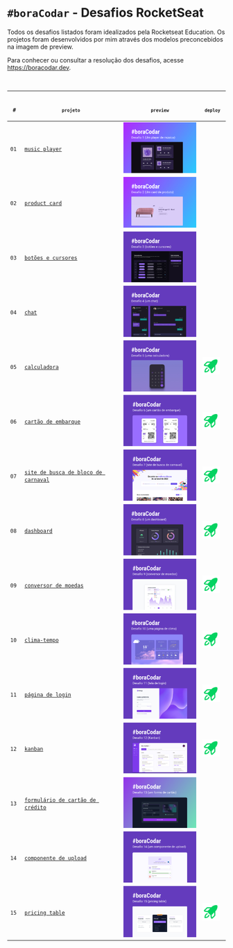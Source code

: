 <!-- markdownlint-disable MD033 -->

# `#boraCodar` - Desafios RocketSeat

Todos os desafios listados foram idealizados pela Rocketseat Education. Os projetos foram desenvolvidos por mim através dos modelos preconcebidos na imagem de preview.

Para conhecer ou consultar a resolução dos desafios, acesse <https://boracodar.dev>.

<p align="center">
    <br><table>
    <thead>
        <tr>
            <th align="center">
                <img width="20" height="1">
                <p>
                    <code>#</code>
                </p>
            </th>
            <th align="center">
                <img width="250" height="1">
                <p>
                    <small>
                        <code>projeto</code>
                    </small>
                </p>
            </th>
            <th align="center">
                <img width="201" height="1">
                <p align="center">
                    <small>
                    <code>preview</code>
                    </small>
                </p>
            </th>
            <th align="center">
                <img width="50" height="1">
                <p align="center">
                    <small>
                    <code>deploy</code>
                    </small>
                </p>
            </th>
        </tr>
    </thead>
    <tbody>
        <tr>
            <td><code>01</code></td>
            <td><a href="https://github.com/mgckaled/boracodar_desafios-rs/tree/main/d01" target="_blank" ><code>music player</code></a></td>
            <td align="center">
            <a href="01"><img width="200px" src="d01/.github/assets/preview.jpg" target="_blank"/></a></td>
            <td align="center"></td>
        </tr>
        <tr>
            <td><code>02</code></td>
            <td><a href="https://github.com/mgckaled/boracodar_desafios-rs/tree/main/d02" target="_blank" ><code>product card</code></a></td>
            <td align="center"><a href="02"><img width="200px" src="d02/.github/assets/preview.jpg" /></a></td>
            <td align="center"></td>
        </tr>
        <tr>
            <td><code>03</code></td>
            <td><a href="https://github.com/mgckaled/boracodar_desafios-rs/tree/main/d03" target="_blank" ><code>botões e cursores</code></a></td>
            <td align="center"><a href="03"><img width="200px" src="d03/.github/assets/preview.jpg" /></a></td>
            <td align="center"></td>
        </tr>
        <tr>
            <td><code>04</code></td>
            <td><a href="https://github.com/mgckaled/boracodar_desafios-rs/tree/main/d04" target="_blank" ><code>chat</code></a></td>
            <td align="center"><a href="04"><img width="200px" src="d04/.github/assets/preview.jpg" /></a></td>
            <td align="center"></td>
        </tr>
        <tr>
            <td><code>05</code></td>
            <td><a href="https://github.com/mgckaled/boracodar_desafios-rs/tree/main/d05" target="_blank" ><code>calculadora</code></a></td>
            <td align="center"><a href="05"><img width="200px" src="d05/.github/assets/preview.jpg" /></a></td>
            <td><a href="https://mgckaled.github.io/boracodar_desafios-rs/d05/template/" target="_blank" ><img width="40px" src="d05/.github/assets/deploy.svg" /></a></td>
        </tr>
        <tr>
            <td><code>06</code></td>
            <td><a href="https://github.com/mgckaled/boracodar_desafios-rs/tree/main/d06" target="_blank" ><code>cartão de embarque</code></a></td>
            <td align="center" ><a href="06"><img width="200px" src="d06/.github/assets/preview.jpg" /></a></td>
            <td><a href="https://mgckaled.github.io/boracodar_desafios-rs/d06/template/" target="_blank" ><img width="40px" src="d06/.github/assets/deploy.svg" /></a></td>
        </tr>
        <tr>
            <td><code>07</code></td>
            <td><a href="https://github.com/mgckaled/boracodar_desafios-rs/tree/main/d07" target="_blank" ><code>site de busca de bloco de carnaval</code></a></td>
            <td align="center" ><a href="07"><img width="200px" src="d07/.github/assets/preview.jpg" /></a></td>
            <td><a href="https://mgckaled.github.io/boracodar_desafios-rs/d07/template/" target="_blank" ><img width="40px" src="d07/.github/assets/deploy.svg" /></a></td>
        </tr>
        <tr>
            <td><code>08</code></td>
            <td><a href="https://github.com/mgckaled/boracodar_desafios-rs/tree/main/d08" target="_blank" ><code>dashboard</code></a></td>
            <td align="center" ><a href="08"><img width="200px" src="d08/.github/assets/preview.jpg" /></a></td>
            <td><a href="https://mgckaled.github.io/boracodar_desafios-rs/d08/template/" target="_blank" ><img width="40px" src="d08/.github/assets/deploy.svg" /></a></td>
        </tr>
        <tr>
            <td><code>09</code></td>
            <td><a href="https://github.com/mgckaled/boracodar_desafios-rs/tree/main/d09" target="_blank" ><code>conversor de moedas</code></a></td>
            <td align="center" ><a href="09"><img width="200px" src="d09/.github/assets/preview.jpg" /></a></td>
            <td><a href="https://mgckaled.github.io/boracodar_desafios-rs/d09/template/" target="_blank" ><img width="40px" src="d09/.github/assets/deploy.svg" /></a></td>
        </tr>
        <tr>
            <td><code>10</code></td>
            <td><a href="https://github.com/mgckaled/boracodar_desafios-rs/tree/main/d10" target="_blank" ><code>clima-tempo</code></a></td>
            <td align="center" ><a href="10"><img width="200px" src="d10/.github/assets/preview.jpg" /></a></td>
            <td><a href="https://mgckaled.github.io/boracodar_desafios-rs/d10/template/" target="_blank" ><img width="40px" src="d10/.github/assets/deploy.svg" /></a></td>
        </tr>
        <tr>
            <td><code>11</code></td>
            <td><a href="https://github.com/mgckaled/boracodar_desafios-rs/tree/main/d11" target="_blank" ><code>página de login</code></a></td>
            <td align="center" ><a href="11"><img width="200px" src="d11/.github/assets/preview.jpg" /></a></td>
            <td><a href="https://mgckaled.github.io/boracodar_desafios-rs/d11/template/" target="_blank" ><img width="40px" src="d11/.github/assets/deploy.svg" /></a></td>
        </tr>
        <tr>
            <td><code>12</code></td>
            <td><a href="https://github.com/mgckaled/boracodar_desafios-rs/tree/main/d12" target="_blank" ><code>kanban</code></a></td>
            <td align="center" ><a href="12"><img width="200px" src="d12/.github/assets/preview.jpg" /></a></td>
            <td><a href="https://mgckaled.github.io/boracodar_desafios-rs/d12/template/" target="_blank" ><img width="40px" src="d12/.github/assets/deploy.svg" /></a></td>
        </tr>
        <tr>
            <td><code>13</code></td>
            <td><a href="https://github.com/mgckaled/boracodar_desafios-rs/tree/main/d13" target="_blank" ><code>formulário de cartão de crédito</code></a></td>
            <td align="center" ><a href="13"><img width="200px" src="d13/.github/assets/preview.jpg" /></a></td>
            <td align="center"></td>
        </tr>
         <tr>
            <td><code>14</code></td>
            <td><a href="https://github.com/mgckaled/boracodar_desafios-rs/tree/main/d14" target="_blank" ><code>componente de upload</code></a></td>
            <td align="center" ><a href="14"><img width="200px" src="d14/.github/assets/preview.png" /></a></td>
            <td align="center"></td>
        </tr>
         <tr>
            <td><code>15</code></td>
            <td><a href="https://github.com/mgckaled/boracodar_desafios-rs/tree/main/d15" target="_blank" ><code>pricing table</code></a></td>
            <td align="center" ><a href="15"><img width="200px" src="d15/.github/assets/preview.jpg" /></a></td>
            <td><a href="https://mgckaled.github.io/boracodar_desafios-rs/d15/template/" target="_blank" ><img width="40px" src="d15/.github/assets/deploy.svg" /></a></td>
        </tr>
    </tbody>
</table></p>
